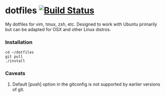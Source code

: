 # dotfiles [![Build Status](https://travis-ci.org/yarko3/dotfiles.svg?branch=master)](https://travis-ci.org/yarko3/dotfiles)
My dotfiles for vim, tmux, zsh, etc. Designed to work with Ubuntu primarily but can
be adapted for OSX and other Linux distros.

### Installation
```
cd ~/dotfiles
git pull
./install
```

### Caveats
1. Default [push] option in the gitconfig is not supported by earlier versions of git.
